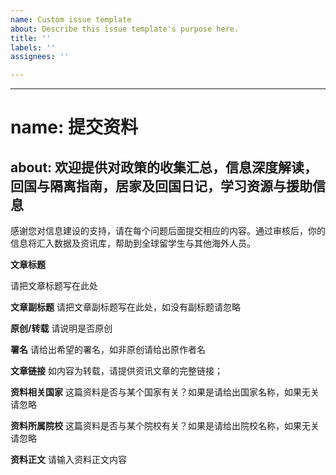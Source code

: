 ```yaml
---
name: Custom issue template
about: Describe this issue template's purpose here.
title: ''
labels: ''
assignees: ''

---
```


---
# name: 提交资料
about: 欢迎提供对政策的收集汇总，信息深度解读，回国与隔离指南，居家及回国日记，学习资源与援助信息
---

感谢您对信息建设的支持，请在每个问题后面提交相应的内容。通过审核后，你的信息将汇入数据及资讯库，帮助到全球留学生与其他海外人员。

**文章标题**

请把文章标题写在此处

**文章副标题**
请把文章副标题写在此处，如没有副标题请忽略

**原创/转载**
请说明是否原创

**署名**
请给出希望的署名，如非原创请给出原作者名

**文章链接**
如内容为转载，请提供资讯文章的完整链接；

**资料相关国家**
这篇资料是否与某个国家有关？如果是请给出国家名称，如果无关请忽略

**资料所属院校**
这篇资料是否与某个院校有关？如果是请给出院校名称，如果无关请忽略

**资料正文**
请输入资料正文内容

